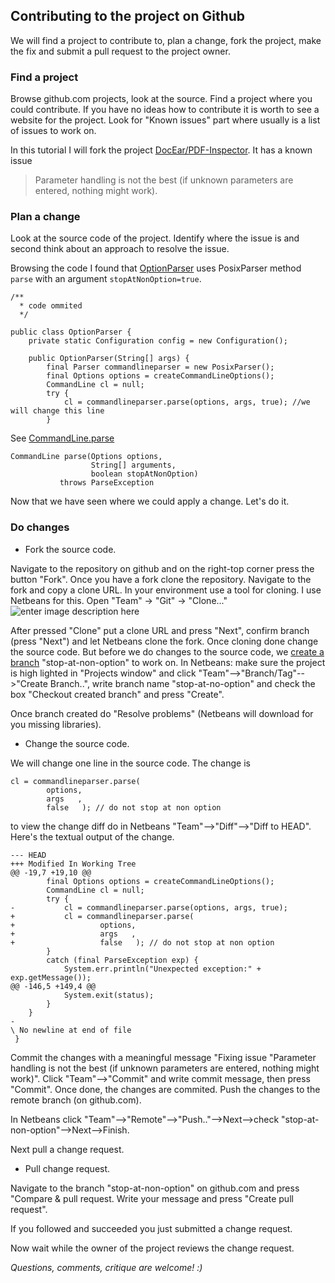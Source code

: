 ## Contributing to the project on Github

We will find a project to contribute to, plan a change, fork the project, make the fix and submit a pull request to the project owner.

### Find a project

Browse github.com projects, look at the source. Find a project where you could contribute. If you have no ideas how to contribute it is worth to see a website for the project. Look for "Known issues" part where usually is a list of issues to work on.

In this tutorial I will fork the project [DocEar/PDF-Inspector](https://github.com/Docear/PDF-Inspector). It has a known issue 
> Parameter handling is not the best (if unknown parameters are entered, nothing might work).

### Plan a change

Look at the source code of the project. Identify where the issue is and second think about an approach to resolve the issue.

Browsing the code I found that [OptionParser](https://github.com/Docear/PDF-Inspector/blob/master/src/org/docear/pdf/options/OptionParser.java) uses PosixParser method ```parse``` with an argument ```stopAtNonOption=true```.

```
/**
  * code ommited 
  */

public class OptionParser {	
	private static Configuration config = new Configuration();

	public OptionParser(String[] args) {
		final Parser commandlineparser = new PosixParser();
		final Options options = createCommandLineOptions();
		CommandLine cl = null;
		try {
			cl = commandlineparser.parse(options, args, true); //we will change this line
		}	
```

See [CommandLine.parse ](https://commons.apache.org/proper/commons-cli/apidocs/org/apache/commons/cli/CommandLineParser.html#parse-org.apache.commons.cli.Options-java.lang.String:A-boolean-) 
```
CommandLine parse(Options options,
                  String[] arguments,
                  boolean stopAtNonOption) 
           throws ParseException
```

Now that we have seen where we could apply a change. Let's do it.

### Do changes

- Fork the source code.

Navigate to the repository on github and on the right-top corner press the button "Fork". Once you have a fork clone the repository. Navigate to the fork and copy a clone URL. In your environment use a tool for cloning. I use Netbeans for this. Open "Team" -> "Git" -> "Clone..."
![enter image description here](https://www.filepicker.io/api/file/E3Jqtj6zTtWGQ6F2jSXm "enter image title here")

After pressed "Clone" put a clone URL and press "Next", confirm branch (press "Next") and let Netbeans clone the fork. Once cloning done change the source code. But before we do changes to the source code, we [create a branch](https://help.github.com/articles/creating-and-deleting-branches-within-your-repository/) "stop-at-non-option" to work on. In Netbeans: make sure the project is high lighted in "Projects window" and click "Team"-->"Branch/Tag"-->"Create Branch..", write branch name "stop-at-no-option" and check the box "Checkout created branch" and press "Create".

Once branch created do "Resolve problems" (Netbeans will download for you missing libraries).

- Change the source code.

We will change one line in the source code. The change is

```
cl = commandlineparser.parse(
		options, 
		args   , 
		false   ); // do not stop at non option
```
to view the change diff do in Netbeans "Team"-->"Diff"-->"Diff to HEAD". Here's the textual output of the change.

```
--- HEAD
+++ Modified In Working Tree
@@ -19,7 +19,10 @@
 		final Options options = createCommandLineOptions();
 		CommandLine cl = null;
 		try {
-			cl = commandlineparser.parse(options, args, true);
+			cl = commandlineparser.parse(
+					options, 
+					args   , 
+					false   ); // do not stop at non option
 		}
 		catch (final ParseException exp) {
 			System.err.println("Unexpected exception:" + exp.getMessage());
@@ -146,5 +149,4 @@
 			System.exit(status);
 		}
 	}
-
\ No newline at end of file
 }
```

Commit the changes with a meaningful message "Fixing issue "Parameter handling is not the best (if unknown parameters are entered, nothing might work)". Click "Team"-->"Commit" and write commit message, then press "Commit". Once done, the changes are commited. Push the changes to the remote branch (on github.com).

In Netbeans click "Team"-->"Remote"-->"Push.."-->Next-->check "stop-at-non-option"-->Next-->Finish.

Next pull a change request.

- Pull change request.

Navigate to the branch "stop-at-non-option" on github.com and press "Compare & pull request. Write your message and press "Create pull request".

If you followed and succeeded you just submitted a change request.

Now wait while the owner of the project reviews the change request.

_Questions, comments, critique are welcome! :)_